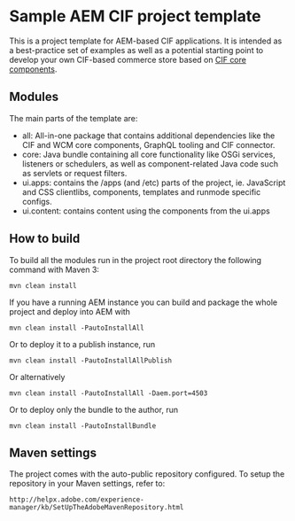 # Sample AEM CIF project template

This is a project template for AEM-based CIF applications. It is intended as a best-practice set of examples as well as a potential starting point to develop your own CIF-based commerce store based on [CIF core components](https://github.com/adobe/aem-core-cif-components).

## Modules

The main parts of the template are:

- all: All-in-one package that contains additional dependencies like the CIF and WCM core components, GraphQL tooling and CIF connector.
- core: Java bundle containing all core functionality like OSGi services, listeners or schedulers, as well as component-related Java code such as servlets or request filters.
- ui.apps: contains the /apps (and /etc) parts of the project, ie. JavaScript and CSS clientlibs, components, templates and runmode specific configs.
- ui.content: contains content using the components from the ui.apps

## How to build

To build all the modules run in the project root directory the following command with Maven 3:

    mvn clean install

If you have a running AEM instance you can build and package the whole project and deploy into AEM with

    mvn clean install -PautoInstallAll

Or to deploy it to a publish instance, run

    mvn clean install -PautoInstallAllPublish

Or alternatively

    mvn clean install -PautoInstallAll -Daem.port=4503

Or to deploy only the bundle to the author, run

    mvn clean install -PautoInstallBundle

## Maven settings

The project comes with the auto-public repository configured. To setup the repository in your Maven settings, refer to:

    http://helpx.adobe.com/experience-manager/kb/SetUpTheAdobeMavenRepository.html
